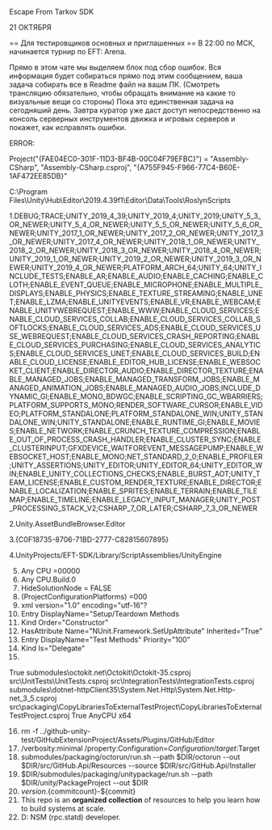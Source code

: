 Escape From Tarkov SDK

21 ОКТЯБРЯ

== Для тестировщиков основных и приглашенных ==
В 22:00 по МСК, начинается турнир по EFT: Arena.

Прямо в этом чате мы выделяем блок под сбор ошибок. Вся информация будет собираться прямо под этим сообщением, ваша задача собирать все в Readme файл на вашм ПК. (Смотреть трансляцию обязательно, чтобы обращать внимание на какие то визуальные вещи со стороны)
Пока это единственная задача на сегодняший день. Завтра куратор уже даст доступ непосредственно на консоль серверных инструментов движка и игровых серверов и покажет, как исправлять ошибки.

ERROR:

Project("{FAE04EC0-301F-11D3-BF4B-00C04F79EFBC}") = "Assembly-CSharp", "Assembly-CSharp.csproj", "{A755F945-F966-77C4-B60E-1AF472EE85DB}"


C:\Program Files\Unity\Hub\Editor\2019.4.39f1\Editor\Data\Tools\RoslynScripts

1.<DefineConstants>DEBUG;TRACE;UNITY_2019_4_39;UNITY_2019_4;UNITY_2019;UNITY_5_3_OR_NEWER;UNITY_5_4_OR_NEWER;UNITY_5_5_OR_NEWER;UNITY_5_6_OR_NEWER;UNITY_2017_1_OR_NEWER;UNITY_2017_2_OR_NEWER;UNITY_2017_3_OR_NEWER;UNITY_2017_4_OR_NEWER;UNITY_2018_1_OR_NEWER;UNITY_2018_2_OR_NEWER;UNITY_2018_3_OR_NEWER;UNITY_2018_4_OR_NEWER;UNITY_2019_1_OR_NEWER;UNITY_2019_2_OR_NEWER;UNITY_2019_3_OR_NEWER;UNITY_2019_4_OR_NEWER;PLATFORM_ARCH_64;UNITY_64;UNITY_INCLUDE_TESTS;ENABLE_AR;ENABLE_AUDIO;ENABLE_CACHING;ENABLE_CLOTH;ENABLE_EVENT_QUEUE;ENABLE_MICROPHONE;ENABLE_MULTIPLE_DISPLAYS;ENABLE_PHYSICS;ENABLE_TEXTURE_STREAMING;ENABLE_UNET;ENABLE_LZMA;ENABLE_UNITYEVENTS;ENABLE_VR;ENABLE_WEBCAM;ENABLE_UNITYWEBREQUEST;ENABLE_WWW;ENABLE_CLOUD_SERVICES;ENABLE_CLOUD_SERVICES_COLLAB;ENABLE_CLOUD_SERVICES_COLLAB_SOFTLOCKS;ENABLE_CLOUD_SERVICES_ADS;ENABLE_CLOUD_SERVICES_USE_WEBREQUEST;ENABLE_CLOUD_SERVICES_CRASH_REPORTING;ENABLE_CLOUD_SERVICES_PURCHASING;ENABLE_CLOUD_SERVICES_ANALYTICS;ENABLE_CLOUD_SERVICES_UNET;ENABLE_CLOUD_SERVICES_BUILD;ENABLE_CLOUD_LICENSE;ENABLE_EDITOR_HUB_LICENSE;ENABLE_WEBSOCKET_CLIENT;ENABLE_DIRECTOR_AUDIO;ENABLE_DIRECTOR_TEXTURE;ENABLE_MANAGED_JOBS;ENABLE_MANAGED_TRANSFORM_JOBS;ENABLE_MANAGED_ANIMATION_JOBS;ENABLE_MANAGED_AUDIO_JOBS;INCLUDE_DYNAMIC_GI;ENABLE_MONO_BDWGC;ENABLE_SCRIPTING_GC_WBARRIERS;PLATFORM_SUPPORTS_MONO;RENDER_SOFTWARE_CURSOR;ENABLE_VIDEO;PLATFORM_STANDALONE;PLATFORM_STANDALONE_WIN;UNITY_STANDALONE_WIN;UNITY_STANDALONE;ENABLE_RUNTIME_GI;ENABLE_MOVIES;ENABLE_NETWORK;ENABLE_CRUNCH_TEXTURE_COMPRESSION;ENABLE_OUT_OF_PROCESS_CRASH_HANDLER;ENABLE_CLUSTER_SYNC;ENABLE_CLUSTERINPUT;GFXDEVICE_WAITFOREVENT_MESSAGEPUMP;ENABLE_WEBSOCKET_HOST;ENABLE_MONO;NET_STANDARD_2_0;ENABLE_PROFILER;UNITY_ASSERTIONS;UNITY_EDITOR;UNITY_EDITOR_64;UNITY_EDITOR_WIN;ENABLE_UNITY_COLLECTIONS_CHECKS;ENABLE_BURST_AOT;UNITY_TEAM_LICENSE;ENABLE_CUSTOM_RENDER_TEXTURE;ENABLE_DIRECTOR;ENABLE_LOCALIZATION;ENABLE_SPRITES;ENABLE_TERRAIN;ENABLE_TILEMAP;ENABLE_TIMELINE;ENABLE_LEGACY_INPUT_MANAGER;UNITY_POST_PROCESSING_STACK_V2;CSHARP_7_OR_LATER;CSHARP_7_3_OR_NEWER</DefineConstants>


2.Unity.AssetBundleBrowser.Editor

3.{C0F18735-8706-71BD-2777-C82815607895}

4.UnityProjects/EFT-SDK/Library/ScriptAssemblies/UnityEngine

5. Any CPU =00000
6. Any CPU.Build.0
7. HideSolutionNode = FALSE
8. (ProjectConfigurationPlatforms) =000
9. xml version="1.0" encoding="utf-16"?
10. Entry DisplayName="Setup/Teardown Methods
11. Kind Order="Constructor"
12. HasAttribute Name="NUnit.Framework.SetUpAttribute" Inherited="True"
13. Entry DisplayName="Test Methods" Priority="100"
14. Kind Is="Delegate"
15. ﻿<SolutionConfiguration>
  <Settings>
    <AllowParallelTestExecution>True</AllowParallelTestExecution>
    <MetricsExclusionList>
      <Value>submodules\octokit.net\Octokit\Octokit-35.csproj</Value>
      <Value>src\UnitTests\UnitTests.csproj</Value>
      <Value>src\IntegrationTests\IntegrationTests.csproj</Value>
      <Value>submodules\dotnet-httpClient35\System.Net.Http\System.Net.Http-net_3_5.csproj</Value>
      <Value>src\packaging\CopyLibrariesToExternalTestProject\CopyLibrariesToExternalTestProject.csproj</Value>
    </MetricsExclusionList>
    <SolutionConfigured>True</SolutionConfigured>
    <UseBuildPlatform>AnyCPU</UseBuildPlatform>
    <UseCPUArchitecture>x64</UseCPUArchitecture>
  </Settings>
</SolutionConfiguration>

16. rm -f ../github-unity-test/GitHubExtensionProject/Assets/Plugins/GitHub/Editor
17. /verbosity:minimal /property:Configuration=$Configuration /target:$Target
18. submodules/packaging/octorun/run.sh --path $DIR/octorun --out $DIR/src/GitHub.Api/Resources --source $DIR/src/GitHub.Api/Installer
19. $DIR/submodules/packaging/unitypackage/run.sh --path $DIR/unity/PackageProject --out $DIR
20. ${version}.${commitcount}-${commit}
21. This repo is an **organized collection** of resources to help you learn how to build systems at scale.
22. D: NSM (rpc.statd) developer.

